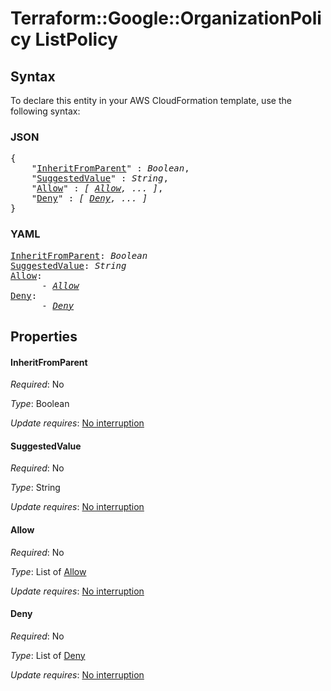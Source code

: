 # Terraform::Google::OrganizationPolicy ListPolicy

## Syntax

To declare this entity in your AWS CloudFormation template, use the following syntax:

### JSON

<pre>
{
    "<a href="#inheritfromparent" title="InheritFromParent">InheritFromParent</a>" : <i>Boolean</i>,
    "<a href="#suggestedvalue" title="SuggestedValue">SuggestedValue</a>" : <i>String</i>,
    "<a href="#allow" title="Allow">Allow</a>" : <i>[ <a href="listpolicy-allow.md">Allow</a>, ... ]</i>,
    "<a href="#deny" title="Deny">Deny</a>" : <i>[ <a href="listpolicy-deny.md">Deny</a>, ... ]</i>
}
</pre>

### YAML

<pre>
<a href="#inheritfromparent" title="InheritFromParent">InheritFromParent</a>: <i>Boolean</i>
<a href="#suggestedvalue" title="SuggestedValue">SuggestedValue</a>: <i>String</i>
<a href="#allow" title="Allow">Allow</a>: <i>
      - <a href="listpolicy-allow.md">Allow</a></i>
<a href="#deny" title="Deny">Deny</a>: <i>
      - <a href="listpolicy-deny.md">Deny</a></i>
</pre>

## Properties

#### InheritFromParent

_Required_: No

_Type_: Boolean

_Update requires_: [No interruption](https://docs.aws.amazon.com/AWSCloudFormation/latest/UserGuide/using-cfn-updating-stacks-update-behaviors.html#update-no-interrupt)

#### SuggestedValue

_Required_: No

_Type_: String

_Update requires_: [No interruption](https://docs.aws.amazon.com/AWSCloudFormation/latest/UserGuide/using-cfn-updating-stacks-update-behaviors.html#update-no-interrupt)

#### Allow

_Required_: No

_Type_: List of <a href="listpolicy-allow.md">Allow</a>

_Update requires_: [No interruption](https://docs.aws.amazon.com/AWSCloudFormation/latest/UserGuide/using-cfn-updating-stacks-update-behaviors.html#update-no-interrupt)

#### Deny

_Required_: No

_Type_: List of <a href="listpolicy-deny.md">Deny</a>

_Update requires_: [No interruption](https://docs.aws.amazon.com/AWSCloudFormation/latest/UserGuide/using-cfn-updating-stacks-update-behaviors.html#update-no-interrupt)

